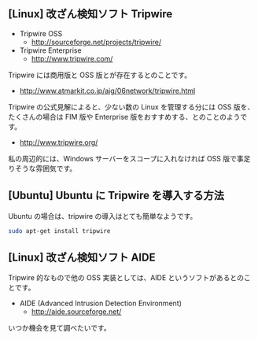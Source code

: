 ## [Linux] 改ざん検知ソフト Tripwire


* Tripwire OSS
  * http://sourceforge.net/projects/tripwire/
* Tripwire Enterprise
  * http://www.tripwire.com/

Tripwire には商用版と OSS 版とが存在するとのことです。

* http://www.atmarkit.co.jp/aig/06network/tripwire.html

Tripwire の公式見解によると、少ない数の Linux を管理する分には OSS 版を、たくさんの場合は FIM 版や Enterprise 版をおすすめする、とのことのようです。

* http://www.tripwire.org/

私の周辺的には、Windows サーバーをスコープに入れなければ OSS 版で事足りそうな雰囲気です。


## [Ubuntu] Ubuntu に Tripwire を導入する方法

Ubuntu の場合は、tripwire の導入はとても簡単なようです。

```sh
sudo apt-get install tripwire
```



## [Linux] 改ざん検知ソフト AIDE

Tripwire 的なもので他の OSS 実装としては、AIDE というソフトがあるとのことです。

* AIDE (Advanced Intrusion Detection Environment)
  * http://aide.sourceforge.net/

いつか機会を見て調べたいです。

